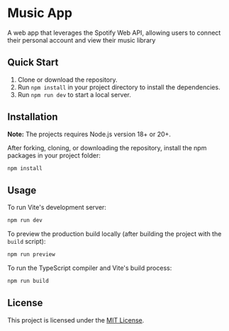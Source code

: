# Music App

A web app that leverages the Spotify Web API, allowing users to connect their personal account and view their music library

## Quick Start

1. Clone or download the repository.
2. Run `npm install` in your project directory to install the dependencies.
3. Run `npm run dev` to start a local server.

## Installation

**Note:** The projects requires Node.js version 18+ or 20+.

After forking, cloning, or downloading the repository, install the npm packages in your project folder:

```bash
npm install
```

## Usage

To run Vite's development server:

```bash
npm run dev
```

To preview the production build locally (after building the project with the `build` script):

```bash
npm run preview
```

To run the TypeScript compiler and Vite's build process:

```bash
npm run build
```

## License

This project is licensed under the [MIT License](https://github.com/m-kupiec/music-app/blob/main/LICENSE.txt).
